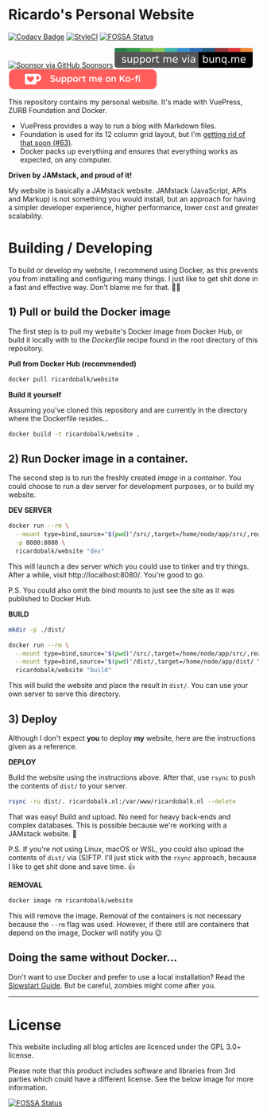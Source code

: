 # Ricardo's Personal Website

[![Codacy Badge](https://api.codacy.com/project/badge/Grade/57a0cccc1cdf4086817954a123034043)](https://www.codacy.com/manual/ricardobalk/www?utm_source=github.com&amp;utm_medium=referral&amp;utm_content=ricardobalk/www&amp;utm_campaign=Badge_Grade) [![StyleCI](https://github.styleci.io/repos/200295886/shield?branch=develop&style=flat)](https://github.styleci.io/repos/200295886) [![FOSSA Status](https://app.fossa.com/api/projects/git%2Bgithub.com%2Fricardobalk%2Fwww.svg?type=shield)](https://app.fossa.com/projects/git%2Bgithub.com%2Fricardobalk%2Fwww?ref=badge_shield)

[![Sponsor via GitHub Sponsors](https://img.shields.io/badge/support%20me%20via%20GitHub%20Sponsors%20%E2%9D%A4-%2300bb00?logo=github)](https://github.com/sponsors/ricardobalk) [![Sponsor me via bunq.me](./.github/badges/bunqme.svg)](https://bunq.me/ricardodev/2.50/Support%20for%20your%20work%20on%20GitHub) [![Sponsor me via ko-fi.com](./.github/badges/ko-fi.svg)](https://ko-fi.com/H2H71EMIK)



This repository contains my personal website. It's made with VuePress, ZURB Foundation and Docker.

- VuePress provides a way to run a blog with Markdown files.
- Foundation is used for its 12 column grid layout, but I'm [getting rid of that soon (#63)](https://github.com/ricardobalk/www/issues/63).
- Docker packs up everything and ensures that everything works as expected, on any computer.



**Driven by JAMstack, and proud of it!**

My website is basically a JAMstack website. JAMstack (JavaScript, APIs and Markup) is not something you would install, but an approach for having a simpler developer experience, higher performance, lower cost and greater scalability.



# Building / Developing

To build or develop my website, I recommend using Docker, as this prevents you from installing and configuring many things. I just like to get shit done in a fast and effective way. Don't blame me for that. :man_shrugging:

## 1) Pull or build the Docker image

The first step is to pull my website's Docker image from Docker Hub, or build it locally with to the _Dockerfile_ recipe found in the root directory of this repository.

**Pull from Docker Hub (recommended)**

```sh
docker pull ricardobalk/website
```

**Build it yourself**

Assuming you've cloned this repository and are currently in the directory where the Dockerfile resides...

```sh
docker build -t ricardobalk/website .
```

## 2) Run Docker image in a container.

The second step is to run the freshly created _image_ in a _container_. You could choose to run a dev server for development purposes, or to build my website.

**DEV SERVER**


```sh
docker run --rm \
  --mount type=bind,source="$(pwd)"/src/,target=/home/node/app/src/,readonly \
  -p 8080:8080 \
  ricardobalk/website "dev"
```

This will launch a dev server which you could use to tinker and try things. After a while, visit http://localhost:8080/. You're good to go.

P.S. You could also omit the bind mounts to just see the site as it was published to Docker Hub.

**BUILD**

```sh
mkdir -p ./dist/
```

```sh
docker run --rm \
  --mount type=bind,source="$(pwd)"/src/,target=/home/node/app/src/,readonly \
  --mount type=bind,source="$(pwd)"/dist/,target=/home/node/app/dist/ \
  ricardobalk/website "build"
```

This will build the website and place the result in `dist/`. You can use your own server to serve this directory.

## 3) Deploy

Although I don't expect **you** to deploy **my** website, here are the instructions given as a reference.

**DEPLOY**

Build the website using the instructions above. After that, use `rsync` to push the contents of `dist/` to your server.

```sh
rsync -ru dist/. ricardobalk.nl:/var/www/ricardobalk.nl --delete
```

That was easy! Build and upload. No need for heavy back-ends and complex databases. This is possible because we're working with a JAMstack website. :tada:

P.S. If you're not using Linux, macOS or WSL, you could also upload the contents of `dist/` via (S)FTP. I'll just stick with the `rsync` approach, because I like to get shit done and save time. :+1:

**REMOVAL**

```sh
docker image rm ricardobalk/website
```

This will remove the image. Removal of the containers is not necessary because the `--rm` flag was used. However, if there still are containers that depend on the image, Docker will notify you :wink:

## Doing the same without Docker...

Don't want to use Docker and prefer to use a local installation? Read the [Slowstart Guide](./SLOWSTART.md). But be careful, zombies might come after you.

---

# License

This website including all blog articles are licenced under the GPL 3.0+ license.

Please note that this product includes software and libraries from 3rd parties which could have a different license. See the below image for more information.

[![FOSSA Status](https://app.fossa.com/api/projects/git%2Bgithub.com%2Fricardobalk%2Fwww.svg?type=large)](https://app.fossa.com/projects/git%2Bgithub.com%2Fricardobalk%2Fwww?ref=badge_large)

